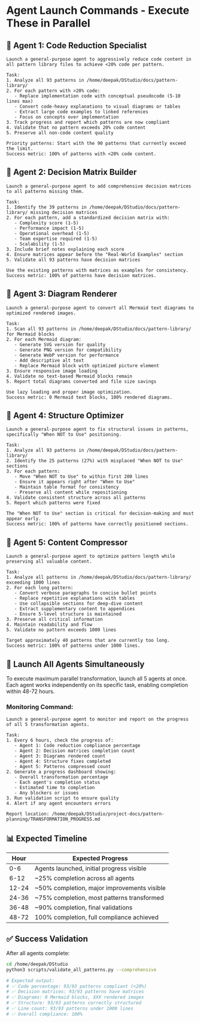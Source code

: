 # Agent Launch Commands - Execute These in Parallel

## 🤖 Agent 1: Code Reduction Specialist

```
Launch a general-purpose agent to aggressively reduce code content in all pattern library files to achieve <20% code per pattern.

Task: 
1. Analyze all 93 patterns in /home/deepak/DStudio/docs/pattern-library/
2. For each pattern with >20% code:
   - Replace implementation code with conceptual pseudocode (5-10 lines max)
   - Convert code-heavy explanations to visual diagrams or tables
   - Extract large code examples to linked references
   - Focus on concepts over implementation
3. Track progress and report which patterns are now compliant
4. Validate that no pattern exceeds 20% code content
5. Preserve all non-code content quality

Priority patterns: Start with the 90 patterns that currently exceed the limit.
Success metric: 100% of patterns with <20% code content.
```

## 🤖 Agent 2: Decision Matrix Builder

```
Launch a general-purpose agent to add comprehensive decision matrices to all patterns missing them.

Task:
1. Identify the 39 patterns in /home/deepak/DStudio/docs/pattern-library/ missing decision matrices
2. For each pattern, add a standardized decision matrix with:
   - Complexity score (1-5)
   - Performance impact (1-5)
   - Operational overhead (1-5)
   - Team expertise required (1-5)
   - Scalability (1-5)
3. Include brief notes explaining each score
4. Ensure matrices appear before the "Real-World Examples" section
5. Validate all 93 patterns have decision matrices

Use the existing patterns with matrices as examples for consistency.
Success metric: 100% of patterns have decision matrices.
```

## 🤖 Agent 3: Diagram Renderer

```
Launch a general-purpose agent to convert all Mermaid text diagrams to optimized rendered images.

Task:
1. Scan all 93 patterns in /home/deepak/DStudio/docs/pattern-library/ for Mermaid blocks
2. For each Mermaid diagram:
   - Generate SVG version for quality
   - Generate PNG version for compatibility  
   - Generate WebP version for performance
   - Add descriptive alt text
   - Replace Mermaid block with optimized picture element
3. Ensure responsive image loading
4. Validate no text-based Mermaid blocks remain
5. Report total diagrams converted and file size savings

Use lazy loading and proper image optimization.
Success metric: 0 Mermaid text blocks, 100% rendered diagrams.
```

## 🤖 Agent 4: Structure Optimizer

```
Launch a general-purpose agent to fix structural issues in patterns, specifically "When NOT to Use" positioning.

Task:
1. Analyze all 93 patterns in /home/deepak/DStudio/docs/pattern-library/
2. Identify the 25 patterns (27%) with misplaced "When NOT to Use" sections
3. For each pattern:
   - Move "When NOT to Use" to within first 200 lines
   - Ensure it appears right after "When to Use"
   - Maintain table format for consistency
   - Preserve all content while repositioning
4. Validate consistent structure across all patterns
5. Report which patterns were fixed

The "When NOT to Use" section is critical for decision-making and must appear early.
Success metric: 100% of patterns have correctly positioned sections.
```

## 🤖 Agent 5: Content Compressor

```
Launch a general-purpose agent to optimize pattern length while preserving all valuable content.

Task:
1. Analyze all patterns in /home/deepak/DStudio/docs/pattern-library/ exceeding 1000 lines
2. For each long pattern:
   - Convert verbose paragraphs to concise bullet points
   - Replace repetitive explanations with tables
   - Use collapsible sections for deep-dive content
   - Extract supplementary content to appendices
   - Ensure 5-level structure is maintained
3. Preserve all critical information
4. Maintain readability and flow
5. Validate no pattern exceeds 1000 lines

Target approximately 40 patterns that are currently too long.
Success metric: 100% of patterns under 1000 lines.
```

## 🚀 Launch All Agents Simultaneously

To execute maximum parallel transformation, launch all 5 agents at once. Each agent works independently on its specific task, enabling completion within 48-72 hours.

### Monitoring Command:

```
Launch a general-purpose agent to monitor and report on the progress of all 5 transformation agents.

Task:
1. Every 6 hours, check the progress of:
   - Agent 1: Code reduction compliance percentage
   - Agent 2: Decision matrices completion count
   - Agent 3: Diagrams rendered count
   - Agent 4: Structure fixes completed
   - Agent 5: Patterns compressed count
2. Generate a progress dashboard showing:
   - Overall transformation percentage
   - Each agent's completion status
   - Estimated time to completion
   - Any blockers or issues
3. Run validation script to ensure quality
4. Alert if any agent encounters errors

Report location: /home/deepak/DStudio/project-docs/pattern-planning/TRANSFORMATION_PROGRESS.md
```

## 📊 Expected Timeline

| Hour | Expected Progress |
|------|------------------|
| 0-6 | Agents launched, initial progress visible |
| 6-12 | ~25% completion across all agents |
| 12-24 | ~50% completion, major improvements visible |
| 24-36 | ~75% completion, most patterns transformed |
| 36-48 | ~90% completion, final validations |
| 48-72 | 100% completion, full compliance achieved |

## ✅ Success Validation

After all agents complete:
```bash
cd /home/deepak/DStudio
python3 scripts/validate_all_patterns.py --comprehensive

# Expected output:
# ✅ Code percentage: 93/93 patterns compliant (<20%)
# ✅ Decision matrices: 93/93 patterns have matrices  
# ✅ Diagrams: 0 Mermaid blocks, XXX rendered images
# ✅ Structure: 93/93 patterns correctly structured
# ✅ Line count: 93/93 patterns under 1000 lines
# ✅ Overall compliance: 100%
```